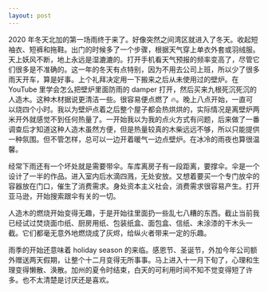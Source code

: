 ```yaml
---
layout: post
---
```


2020 年冬天北加的第一场雨终于来了。好像突然之间湾区就进入了冬天。收起短袖衣、短裤和拖鞋。出门的时候多了一个步骤，根据天气穿上单衣外套或羽绒服。天上妖风不断，地上永远是湿漉漉的。打开手机看天气预报的频率变高了，尽管它们很多是不准确的。这一年的冬天有点特别，因为不用去公司上班，所以少了很多雨天开车，算是好事。上个礼拜决定用一下搬来之后从未使用过的壁炉。在 YouTube 里学会怎么把壁炉里面防雨的 damper 打开，然后买来九根死沉死沉的人造木。这种木材据说更清洁一些。很容易便点燃了 🔥。晚上八点开始，一直可以烧四个小时。我以为壁炉点着之后整个屋子都会热烘烘的，实际情况是离壁炉两米开外就感觉不到任何热量了。一开始我以为我的点火方式有问题，后来做了一番调查后才知道这种人造木虽然方便，但是热量较真的木柴远远不够，所以只能提供一种氛围。但不管怎样，总可以一边开着暖气一边点壁炉。在冰冷的雨夜也算很温馨。

经常下雨还有一个坏处就是需要带伞。车库离房子有一段距离，要撑伞。伞是一个设计了一半的作品。进入室内后水滴四溅，无处安放。又想着要买一个专门放伞的容器放在门口，催生了消费需求。身处资本主义社会，消费需求很容易产生。打开亚马逊，开始搜索跟伞有关的一切。

人造木的燃烧开始变得无趣，于是开始往里面扔一些乱七八糟的东西。截止当前我已经试过焚烧面巾纸、厨房用纸、包装纸盒、面包盒、信纸、未涂漆的干木头一截。它们都毫无意外地燃烧成了灰烬，给纵火者带来一定的乐趣。

雨季的开始还意味着 holiday season 的来临。感恩节、圣诞节，外加今年公司额外赠送两天假期，让整个十二月变得无所事事。马上进入十一月下旬了，心理和生理变得懒散、涣散。加州的夏令时结束，白天的可利用时间不知不觉变得短了许多。也不太清楚是讨厌还是喜欢。
